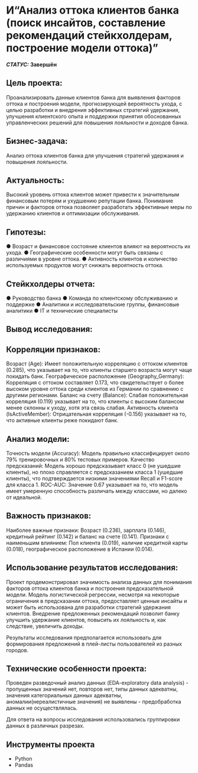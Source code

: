 # И“Анализ оттока клиентов банка            (поиск инсайтов, составление рекомендаций стейкхолдерам, построение модели оттока)”


***СТАТУС:*** **Завершён**


## Цель проекта:

Проанализировать данные клиентов банка для выявления факторов оттока и построения модели, прогнозирующей вероятность ухода, с целью разработки и внедрения эффективных стратегий удержания, улучшения клиентского опыта и поддержки принятия обоснованных управленческих решений для повышения лояльности и доходов банка.


## Бизнес-задача: 

Анализ оттока клиентов банка для улучшения стратегий удержания и повышения лояльности.

## Актуальность: 

Высокий уровень оттока клиентов может привести к значительным финансовым потерям и ухудшению репутации банка. Понимание причин и факторов оттока позволяет разработать эффективные меры по удержанию клиентов и оптимизации обслуживания.

## Гипотезы:

●	Возраст и финансовое состояние клиентов влияют на вероятность их ухода.
●	Географические особенности могут быть связаны с различиями в уровне оттока.
●	Активность клиентов и количество используемых продуктов могут снижать вероятность оттока.

## Стейкхолдеры отчета:
●	Руководство банка
●	Команда по клиентскому обслуживанию и поддержке
●	Аналитики и исследовательские группы, финансовые аналитики
●	IT и технические специалисты



## Вывод исследования:

## Корреляции признаков:
Возраст (Age): Имеет положительную корреляцию с оттоком клиентов (0.285), что указывает на то, что клиенты старшего возраста могут чаще покидать банк.
Географическое расположение (Geography_Germany): Корреляция с оттоком составляет 0.173, что свидетельствует о более высоком уровне оттока среди клиентов из Германии по сравнению с другими регионами.
Баланс на счету (Balance): Слабая положительная корреляция (0.119) указывает на то, что клиенты с высоким балансом менее склонны к уходу, хотя эта связь слабая. Активность клиента (IsActiveMember): Отрицательная корреляция (-0.156) указывает на то, что активные клиенты реже покидают банк.
## Анализ модели:
Точность модели (Accuracy): Модель правильно классифицирует около 79% тренировочных и 80% тестовых примеров.
Качество предсказаний: Модель хорошо предсказывает класс 0 (не ушедшие клиенты), но плохо справляется с предсказанием класса 1 (ушедшие клиенты), что подтверждается низкими значениями Recall и F1-score для класса 1.
ROC-AUC: Значение 0.67 указывает на то, что модель имеет умеренную способность различать между классами, но далеко от идеальной.
## Важность признаков:
Наиболее важные признаки: Возраст (0.236), зарплата (0.146), кредитный рейтинг (0.142) и баланс на счете (0.141).
Признаки с наименьшим влиянием: Пол клиента (0.019), наличие кредитной карты (0.018), географическое расположение в Испании (0.014).



## Использование результатов исследования:
Проект продемонстрировал значимость анализа данных для понимания факторов оттока клиентов банка и построения предсказательной модели. Модель логистической регрессии, несмотря на некоторые ограничения в предсказании оттока, предоставляет ценные инсайты и может быть использована для разработки стратегий удержания клиентов. Внедрение предложенных рекомендаций позволит банку улучшить удержание клиентов, повысить их лояльность и, как следствие, увеличить доходы. 

Результаты исследования предполагается использовать для формирования предложений в плей-листы пользователей из разных городов.


## Технические особенности проекта:
Проведен разведочный анализ данных (EDA-exploratory data analysis) - пропущенных значений нет, повторов нет, типы данных адекватны, значения категориальных данных адекватны, аномалии(нереалистичные значения) не выявлены - предобработка данных не осуществлялась. 

Для ответа на вопросы исследования использовались группировки данных в различных разрезах.


## Инструменты проекта

- Python
- Pandas